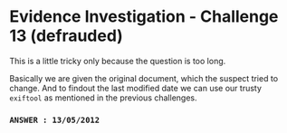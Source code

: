 # Evidence Investigation - Challenge 13 (defrauded)

This is a little tricky only because the question is too long. 

Basically we are given the original document, which the suspect tried to change. And to findout the last modified date we can use our trusty `exiftool` as mentioned in the previous challenges.



### `ANSWER : 13/05/2012`